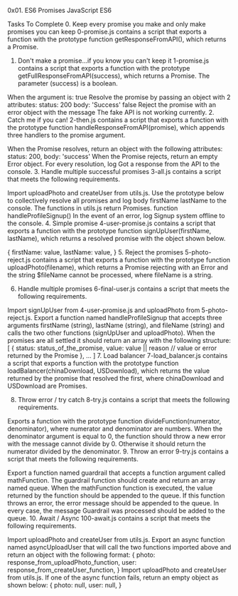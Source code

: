 0x01. ES6 Promises
JavaScript
ES6

Tasks To Complete
 0. Keep every promise you make and only make promises you can keep
0-promise.js contains a script that exports a function with the prototype function getResponseFromAPI(), which returns a Promise.

 1. Don't make a promise...if you know you can't keep it
1-promise.js contains a script that exports a function with the prototype getFullResponseFromAPI(success), which returns a Promise. The parameter (success) is a boolean.

When the argument is:
true
Resolve the promise by passing an object with 2 attributes:
status: 200
body: 'Success'
false
Reject the promise with an error object with the message The fake API is not working currently.
 2. Catch me if you can!
2-then.js contains a script that exports a function with the prototype function handleResponseFromAPI(promise), which appends three handlers to the promise argument.

When the Promise resolves, return an object with the following attributes:
status: 200,
body: 'success'
When the Promise rejects, return an empty Error object.
For every resolution, log Got a response from the API to the console.
 3. Handle multiple successful promises
3-all.js contains a script that meets the following requirements.

Import uploadPhoto and createUser from utils.js.
Use the prototype below to collectively resolve all promises and log body firstName lastName to the console. The functions in utils.js return Promises.
function handleProfileSignup()
In the event of an error, log Signup system offline to the console.
 4. Simple promise
4-user-promise.js contains a script that exports a function with the prototype function signUpUser(firstName, lastName), which returns a resolved promise with the object shown below.

{
  firstName: value,
  lastName: value,
}
 5. Reject the promises
5-photo-reject.js contains a script that exports a function with the prototype function uploadPhoto(filename), which returns a Promise rejecting with an Error and the string $fileName cannot be processed, where fileName is a string.

 6. Handle multiple promises
6-final-user.js contains a script that meets the following requirements.

Import signUpUser from 4-user-promise.js and uploadPhoto from 5-photo-reject.js.
Export a function named handleProfileSignup that accepts three arguments firstName (string), lastName (string), and fileName (string) and calls the two other functions (signUpUser and uploadPhoto).
When the promises are all settled it should return an array with the following structure:
[
  {
    status: status_of_the_promise,
    value: value || reason // value or error returned by the Promise
  },
  ...
]
 7. Load balancer
7-load_balancer.js contains a script that exports a function with the prototype function loadBalancer(chinaDownload, USDownload), which returns the value returned by the promise that resolved the first, where chinaDownload and USDownload are Promises.

 8. Throw error / try catch
8-try.js contains a script that meets the following requirements.

Exports a function with the prototype function divideFunction(numerator, denominator), where numerator and denominator are numbers.
When the denominator argument is equal to 0, the function should throw a new error with the message cannot divide by 0.
Otherwise it should return the numerator divided by the denominator.
 9. Throw an error
9-try.js contains a script that meets the following requirements.

Export a function named guardrail that accepts a function argument called mathFunction.
The guardrail function should create and return an array named queue.
When the mathFunction function is executed, the value returned by the function should be appended to the queue. If this function throws an error, the error message should be appended to the queue.
In every case, the message Guardrail was processed should be added to the queue.
 10. Await / Async
100-await.js contains a script that meets the following requirements.

Import uploadPhoto and createUser from utils.js.
Export an async function named asyncUploadUser that will call the two functions imported above and return an object with the following format:
{
  photo: response_from_uploadPhoto_function,
  user: response_from_createUser_function,
}
Import uploadPhoto and createUser from utils.js.
If one of the async function fails, return an empty object as shown below:
{
  photo: null,
  user: null,
}
